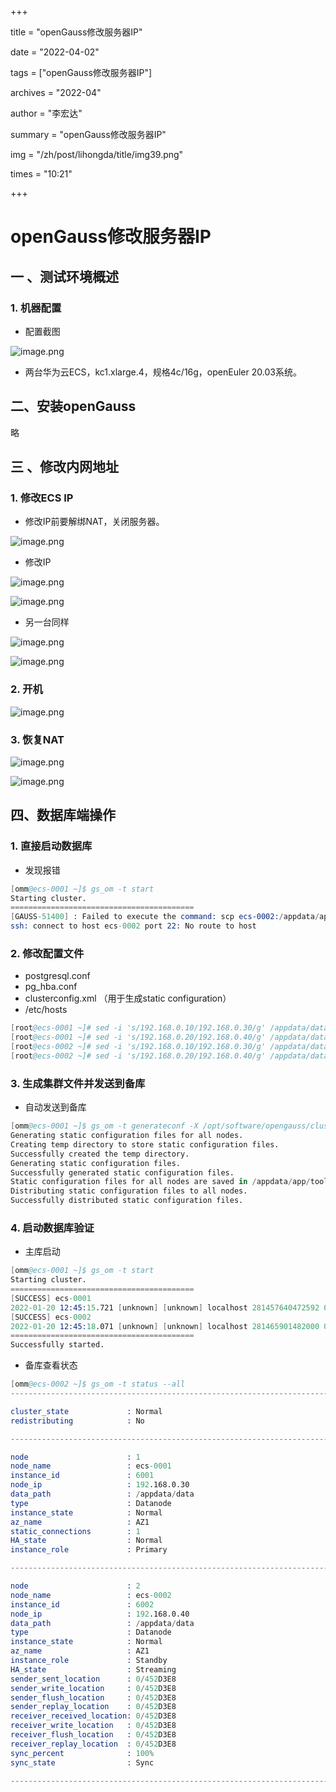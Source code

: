 +++

title = "openGauss修改服务器IP" 

date = "2022-04-02" 

tags = ["openGauss修改服务器IP"] 

archives = "2022-04" 

author = "李宏达" 

summary = "openGauss修改服务器IP"

img = "/zh/post/lihongda/title/img39.png" 

times = "10:21"

+++

# openGauss修改服务器IP

## 一 、测试环境概述

### 1. 机器配置

- 配置截图

![image.png](https://oss-emcsprod-public.modb.pro/image/editor/20220120-4af715e1-5acd-480e-bb55-ebb6ca39db6b.png)

- 两台华为云ECS，kc1.xlarge.4，规格4c/16g，openEuler 20.03系统。

## 二、安装openGauss

略

## 三 、修改内网地址

### 1. 修改ECS IP

- 修改IP前要解绑NAT，关闭服务器。

![image.png](https://oss-emcsprod-public.modb.pro/image/editor/20220120-a7023299-d549-4938-bb5c-7ad7c1072ec7.png)

- 修改IP

![image.png](https://oss-emcsprod-public.modb.pro/image/editor/20220120-66f736f3-7f49-49b0-bfda-0d1c5f24609e.png)

![image.png](https://oss-emcsprod-public.modb.pro/image/editor/20220120-23eab59b-c7cd-4c57-a26f-769891339c0e.png)

- 另一台同样

![image.png](https://oss-emcsprod-public.modb.pro/image/editor/20220120-c3c39dfb-97db-4ce1-9056-aee9fea6f66b.png)

![image.png](https://oss-emcsprod-public.modb.pro/image/editor/20220120-5843c6be-af18-4615-838c-1ffb31ff7d10.png)

### 2. 开机

![image.png](https://oss-emcsprod-public.modb.pro/image/editor/20220120-5c40c9ab-4c7f-46de-bfc8-f025a4429e4c.png)

### 3. 恢复NAT

![image.png](https://oss-emcsprod-public.modb.pro/image/editor/20220120-a6dc3156-5f15-45a0-ac2b-28c58ecff3d5.png)

![image.png](https://oss-emcsprod-public.modb.pro/image/editor/20220120-e8c9fb70-ed6c-4482-9218-794eb98e40b5.png)

## 四、数据库端操作

### 1. 直接启动数据库

- 发现报错

```s
[omm@ecs-0001 ~]$ gs_om -t start
Starting cluster.
=========================================
[GAUSS-51400] : Failed to execute the command: scp ecs-0002:/appdata/app/opengauss_f892ccb7/bin/cluster_dynamic_config /appdata/app/opengauss_f892ccb7/bin/cluster_dynamic_config_ecs-0002. Error:
ssh: connect to host ecs-0002 port 22: No route to host
```

### 2. 修改配置文件

- postgresql.conf
- pg_hba.conf
- clusterconfig.xml （用于生成static configuration）
- /etc/hosts

```s
[root@ecs-0001 ~]# sed -i 's/192.168.0.10/192.168.0.30/g' /appdata/data/postgresql.conf /appdata/data/pg_hba.conf /opt/software/opengauss/clusterconfig.xml /etc/hosts
[root@ecs-0001 ~]# sed -i 's/192.168.0.20/192.168.0.40/g' /appdata/data/postgresql.conf /appdata/data/pg_hba.conf /opt/software/opengauss/clusterconfig.xml /etc/hosts
[root@ecs-0002 ~]# sed -i 's/192.168.0.10/192.168.0.30/g' /appdata/data/postgresql.conf /appdata/data/pg_hba.conf /opt/software/opengauss/clusterconfig.xml /etc/hosts
[root@ecs-0002 ~]# sed -i 's/192.168.0.20/192.168.0.40/g' /appdata/data/postgresql.conf /appdata/data/pg_hba.conf /opt/software/opengauss/clusterconfig.xml /etc/hosts
```

### 3. 生成集群文件并发送到备库

- 自动发送到备库

```s
[omm@ecs-0001 ~]$ gs_om -t generateconf -X /opt/software/opengauss/clusterconfig.xml --distribute
Generating static configuration files for all nodes.
Creating temp directory to store static configuration files.
Successfully created the temp directory.
Generating static configuration files.
Successfully generated static configuration files.
Static configuration files for all nodes are saved in /appdata/app/tools/script/static_config_files.
Distributing static configuration files to all nodes.
Successfully distributed static configuration files.
```

### 4. 启动数据库验证

- 主库启动

```s
[omm@ecs-0001 ~]$ gs_om -t start
Starting cluster.
=========================================
[SUCCESS] ecs-0001
2022-01-20 12:45:15.721 [unknown] [unknown] localhost 281457640472592 0 0 [BACKEND] WARNING:  Failed to initialize the memory protect for g_instance.attr.attr_storage.cstore_buffers (16 Mbytes) or shared memory (8004 Mbytes) is larger.
[SUCCESS] ecs-0002
2022-01-20 12:45:18.071 [unknown] [unknown] localhost 281465901482000 0 0 [BACKEND] WARNING:  Failed to initialize the memory protect for g_instance.attr.attr_storage.cstore_buffers (16 Mbytes) or shared memory (8004 Mbytes) is larger.
=========================================
Successfully started.
```

- 备库查看状态

```s
[omm@ecs-0002 ~]$ gs_om -t status --all
-----------------------------------------------------------------------

cluster_state             : Normal
redistributing            : No

-----------------------------------------------------------------------

node                      : 1
node_name                 : ecs-0001
instance_id               : 6001
node_ip                   : 192.168.0.30
data_path                 : /appdata/data
type                      : Datanode
instance_state            : Normal
az_name                   : AZ1
static_connections        : 1
HA_state                  : Normal
instance_role             : Primary

-----------------------------------------------------------------------

node                      : 2
node_name                 : ecs-0002
instance_id               : 6002
node_ip                   : 192.168.0.40
data_path                 : /appdata/data
type                      : Datanode
instance_state            : Normal
az_name                   : AZ1
instance_role             : Standby
HA_state                  : Streaming
sender_sent_location      : 0/452D3E8
sender_write_location     : 0/452D3E8
sender_flush_location     : 0/452D3E8
sender_replay_location    : 0/452D3E8
receiver_received_location: 0/452D3E8
receiver_write_location   : 0/452D3E8
receiver_flush_location   : 0/452D3E8
receiver_replay_location  : 0/452D3E8
sync_percent              : 100%
sync_state                : Sync

-----------------------------------------------------------------------
```